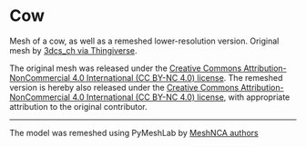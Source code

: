 # Cow

Mesh of a cow, as well as a remeshed lower-resolution version.
Original mesh by [3dcs_ch via Thingiverse](https://www.thingiverse.com/thing:2431906).

The original mesh was released under
the [Creative Commons Attribution-NonCommercial 4.0 International (CC BY-NC 4.0) license](https://creativecommons.org/licenses/by-nc/4.0/).
The remeshed version is hereby also released under
the [Creative Commons Attribution-NonCommercial 4.0 International (CC BY-NC 4.0) license](https://creativecommons.org/licenses/by-nc/4.0/),
with appropriate attribution to the original contributor.


___

The model was remeshed using PyMeshLab by [MeshNCA authors](https://meshnca.github.io/)